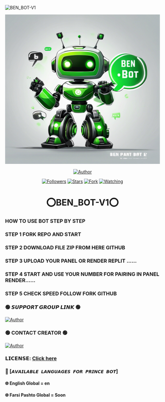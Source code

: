 ![BEN_BOT-V1](https://readme-typing-svg.demolab.com?font=bold&size=20&pause=998&color=skyblue&background=white&right=true&random=true&width=465&lines=🥰ASSALAMUALAIKUM❣️+EVERYONE👋🏻;😍WELCOME+TO+BEN_BOT-V1+WhatsApp+User;BOT+💙)

<a><img src='20241026_180435.jpg'/></a>

<p align="center">
<a href="https://github.com/TraderAn-King/BEN_BOT-V1"><img title="Author" src="https://img.shields.io/badge/BEN_BOT-V1-black?style=for-the-badge&logo=github"></a>
</p>

<p align="center">
<a href="https://github.com/TraderAn-King?tab=followers"><img title="Followers" src="https://img.shields.io/github/followers/TraderAn-King?label=Followers&style=social"></a>
<a href="https://github.com/TraderAn-King/BEN_BOT-V1/stargazers/"><img title="Stars" src="https://img.shields.io/github/stars/TraderAn-King/BEN_BOT-V1?&style=social"></a>
<a href="https://github.com/TraderAn-King/BEN_BOT-V1/network/members"><img title="Fork" src="https://img.shields.io/github/forks/TraderAn-King/BEN_BOT-V1?style=social"></a>
<a href="https://github.com/TraderAn-King/BEN_BOT-V1/watchers"><img title="Watching" src="https://img.shields.io/github/watchers/TraderAn-King/BEN_BOT-V1?label=Watching&style=social"></a>
</p>

<h1 align="center">⭕BEN_BOT-V1⭕</h1>


### HOW TO USE BOT STEP BY STEP

### STEP 1 FORK REPO AND START

### STEP 2 DOWNLOAD FILE ZIP FROM HERE GITHUB

### STEP 3 UPLOAD YOUR PANEL OR RENDER REPLIT ...... 

### STEP 4 START AND USE YOUR NUMBER FOR PAIRING IN PANEL RENDER......

### STEP 5 CHECK SPEED FOLLOW FORK GITHUB

 

### 🟢 𝙎𝙐𝙋𝙋𝙊𝙍𝙏 𝙂𝙍𝙊𝙐𝙋 𝙇𝙄𝙉𝙆 🟢
   <p align="left">
      <a href="https://chat.whatsapp.com/EKayqcDGrjC1XtF2DYuZdn"><img height= "30" length= "10" title="Author" src="https://img.shields.io/badge/Support Group-25D366?style=for-the-badge&logo=whatsApp&logoColor=white"></a>
   </p>
   
### 🟢 CONTACT CREATOR 🟢
   <p align="left">
      <a href="https://wa.m/93730285765"><img height= "30" length= "10" title="Author" src="https://img.shields.io/badge/Support Group-25D366?style=for-the-badge&logo=whatsApp&logoColor=white"></a>
   </p>

### 𝗟𝗜𝗖𝗘𝗡𝗦𝗘: [Click here](https://github.com/TraderAn-King/BEN_BOT-V1/blob/main/LICENSE)

### 💠 [`𝘼𝙑𝘼𝙄𝙇𝘼𝘽𝙇𝙀 𝙇𝘼𝙉𝙂𝙐𝘼𝙂𝙀𝙎 𝙁𝙊𝙍 𝙋𝙍𝙄𝙉𝘾𝙀 𝘽𝙊𝙏`]
#### 🌐 English Global = en
#### 🌐 Farsi Pashto Global = Soon
